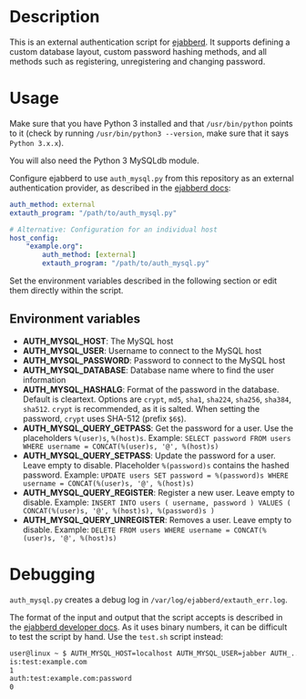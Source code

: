 Description
===========

This is an external authentication script for [ejabberd](https://www.ejabberd.im/). It supports defining a custom database layout, custom password hashing methods, and all methods such as registering, unregistering and changing password.

Usage
=====

Make sure that you have Python 3 installed and that `/usr/bin/python` points to it (check by running `/usr/bin/python3 --version`, make sure that it says `Python 3.x.x`).

You will also need the Python 3 MySQLdb module.

Configure ejabberd to use `auth_mysql.py` from this repository as an external authentication provider, as described in the [ejabberd docs](http://docs.ejabberd.im/admin/guide/configuration/#external-script):

```yaml
auth_method: external
extauth_program: "/path/to/auth_mysql.py"

# Alternative: Configuration for an individual host
host_config:
    "example.org":
        auth_method: [external]
        extauth_program: "/path/to/auth_mysql.py"
```

Set the environment variables described in the following section or edit them directly within the script.

Environment variables
---------------------

- **AUTH_MYSQL_HOST**: The MySQL host
- **AUTH_MYSQL_USER**: Username to connect to the MySQL host
- **AUTH_MYSQL_PASSWORD**: Password to connect to the MySQL host
- **AUTH_MYSQL_DATABASE**: Database name where to find the user information
- **AUTH_MYSQL_HASHALG**: Format of the password in the database. Default is cleartext. Options are `crypt`, `md5`, `sha1`, `sha224`, `sha256`, `sha384`, `sha512`. `crypt` is recommended, as it is salted. When setting the password, `crypt` uses SHA-512 (prefix `$6$`).
- **AUTH_MYSQL_QUERY_GETPASS**: Get the password for a user. Use the placeholders `%(user)s`, `%(host)s`. Example: `SELECT password FROM users WHERE username = CONCAT(%(user)s, '@', %(host)s)`
- **AUTH_MYSQL_QUERY_SETPASS**: Update the password for a user. Leave empty to disable. Placeholder `%(password)s` contains the hashed password. Example: `UPDATE users SET password = %(password)s WHERE username = CONCAT(%(user)s, '@', %(host)s)`
- **AUTH_MYSQL_QUERY_REGISTER**: Register a new user. Leave empty to disable. Example: `INSERT INTO users ( username, password ) VALUES ( CONCAT(%(user)s, '@', %(host)s), %(password)s )`
- **AUTH_MYSQL_QUERY_UNREGISTER**: Removes a user. Leave empty to disable. Example: `DELETE FROM users WHERE username = CONCAT(%(user)s, '@', %(host)s)`

Debugging
=========

`auth_mysql.py` creates a debug log in `/var/log/ejabberd/extauth_err.log`.

The format of the input and output that the script accepts is described in the [ejabberd developer docs](https://www.ejabberd.im/files/doc/dev.html#htoc9). As it uses binary numbers, it can be difficult to test the script by hand. Use the `test.sh` script instead:

```bash
user@linux ~ $ AUTH_MYSQL_HOST=localhost AUTH_MYSQL_USER=jabber AUTH_...=... ./test.sh
is:test:example.com
1
auth:test:example.com:password
0
```
